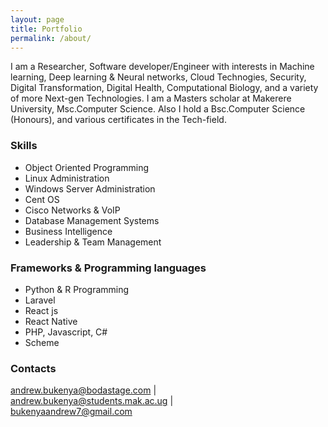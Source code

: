 ```yaml
---
layout: page
title: Portfolio
permalink: /about/
---
```


I am a Researcher, Software developer/Engineer with interests in Machine learning, Deep learning & Neural networks, Cloud Technogies, Security, Digital Transformation, Digital Health, Computational Biology, and a variety of more Next-gen Technologies. I am a Masters scholar at Makerere University, Msc.Computer Science. Also I hold a Bsc.Computer Science (Honours), and various certificates in the Tech-field.

### Skills

- Object Oriented Programming
- Linux Administration
- Windows Server Administration
- Cent OS
- Cisco Networks & VoIP
- Database Management Systems
- Business Intelligence
- Leadership & Team Management

### Frameworks & Programming languages
- Python & R Programming
- Laravel
- React js
- React Native
- PHP, Javascript, C#
- Scheme


### Contacts

[andrew.bukenya@bodastage.com](mailto:email@domain.com)   |   
[andrew.bukenya@students.mak.ac.ug](mailto:email@domain.com)   |   
[bukenyaandrew7@gmail.com](mailto:email@domain.com)
